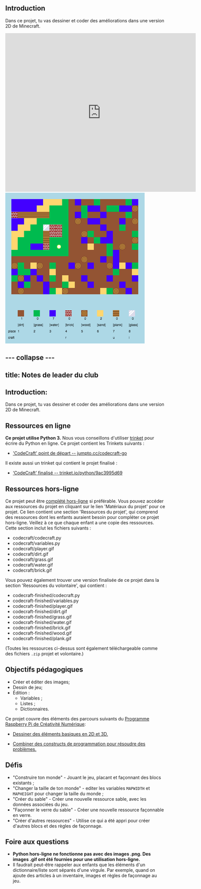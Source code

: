 ## Introduction

Dans ce projet, tu vas dessiner et coder des améliorations dans une version 2D de Minecraft.

<div class="trinket">
  <iframe src="https://trinket.io/embed/python/9ac3995d69?outputOnly=true&start=result" width="600" height="500" frameborder="0" marginwidth="0" marginheight="0" allowfullscreen>
  </iframe>
  <img src="images/craft-finished.png">
</div>


--- collapse ---
---
title: Notes de leader du club
---


## Introduction:
Dans ce projet, tu vas dessiner et coder des améliorations dans une version 2D de Minecraft.

## Ressources en ligne

__Ce projet utilise Python 3.__ Nous vous conseillons d'utiliser [trinket](https://trinket.io/) pour écrire du Python en ligne. Ce projet contient les Trinkets suivants :

+ ['CodeCraft' point de départ -- jumpto.cc/codecraft-go](http://jumpto.cc/codecraft-go)

Il existe aussi un trinket qui contient le projet finalisé :

+ [‘CodeCraft’ finalisé -- trinket.io/python/9ac3995d69](https://trinket.io/python/9ac3995d69)

## Ressources hors-ligne
Ce projet peut être [complété hors-ligne](https://www.codeclubprojects.org/en-GB/resources/python-working-offline/) si préférable. Vous pouvez accéder aux ressources du projet en cliquant sur le lien 'Matériaux du projet' pour ce projet. Ce lien contient une section  'Ressources du projet', qui comprend des ressources dont les enfants auraient besoin pour compléter ce projet hors-ligne. Veillez à ce que chaque enfant a une copie des ressources. Cette section inclut les fichiers suivants :

+ codecraft/codecraft.py
+ codecraft/variables.py
+ codecraft/player.gif
+ codecraft/dirt.gif
+ codecraft/grass.gif
+ codecraft/water.gif
+ codecraft/brick.gif

Vous pouvez également trouver une version finalisée de ce projet dans la section 'Ressources du volontaire', qui contient :

+ codecraft-finished/codecraft.py
+ codecraft-finished/variables.py
+ codecraft-finished/player.gif
+ codecraft-finished/dirt.gif
+ codecraft-finished/grass.gif
+ codecraft-finished/water.gif
+ codecraft-finished/brick.gif
+ codecraft-finished/wood.gif
+ codecraft-finished/plank.gif

(Toutes les ressources ci-dessus sont également téléchargeable comme des fichiers `.zip` projet et volontaire.)

## Objectifs pédagogiques
+ Créer et éditer des images;
+ Dessin de jeu;
+ Édition :
	+ Variables ;
	+ Listes ;
	+ Dictionnaires.

Ce projet couvre des éléments des parcours suivants du [Programme Raspberry Pi de Créativité Numérique](http://rpf.io/curriculum):

+ [Dessiner des éléments basiques en 2D et 3D.](https://www.raspberrypi.org/curriculum/design/creator)

+ [Combiner des constructs de programmation pour résoudre des problèmes.](https://www.raspberrypi.org/curriculum/programming/builder)

## Défis
+ "Construire ton monde" - Jouant le jeu, placant et façonnant des blocs existants ;
+ "Changer la taille de ton monde" - editer les variables `MAPWIDTH` et `MAPHEIGHT` pour changer la taille du monde ;
+ "Créer du sable" - Créer une nouvelle ressource sable, avec les données associées du jeu.
+ "Façonner le verre du sable" - Créer une nouvelle ressource façonnable en verre.
+ "Créer d'autres ressources" - Utilise ce qui a été appri pour créer d'autres blocs et des règles de façonnage.

## Foire aux questions
+ __Python hors-ligne ne fonctionne pas avec des images .png. Des images .gif ont été fournies pour une utilisation hors-ligne.__
+ Il faudrait peut-être rappeler aux enfants que les éléments d'un dictionnaire/liste sont séparés d'une virgule. Par exemple, quand on ajoute des articles à un inventaire, images et règles de façonnage au jeu.
